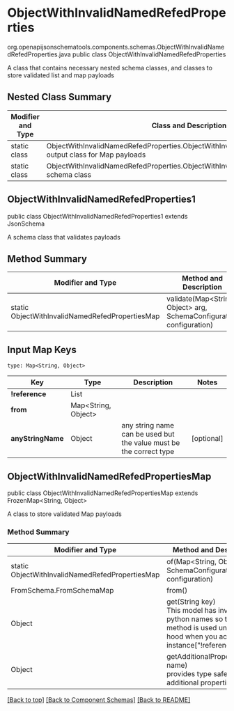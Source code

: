 # ObjectWithInvalidNamedRefedProperties
org.openapijsonschematools.components.schemas.ObjectWithInvalidNamedRefedProperties.java
public class ObjectWithInvalidNamedRefedProperties

A class that contains necessary nested schema classes, and classes to store validated list and map payloads

## Nested Class Summary
| Modifier and Type | Class and Description |
| ----------------- | ---------------------- |
| static class | ObjectWithInvalidNamedRefedProperties.ObjectWithInvalidNamedRefedPropertiesMap<br> output class for Map payloads |
| static class | ObjectWithInvalidNamedRefedProperties.ObjectWithInvalidNamedRefedProperties1<br> schema class |

## ObjectWithInvalidNamedRefedProperties1
public class ObjectWithInvalidNamedRefedProperties1
extends JsonSchema

A schema class that validates payloads


## Method Summary
| Modifier and Type | Method and Description |
| ----------------- | ---------------------- |
| static ObjectWithInvalidNamedRefedPropertiesMap | validate(Map<String, Object> arg, SchemaConfiguration configuration) |

## Input Map Keys
```
type: Map<String, Object>
```
Key | Type |  Description | Notes
------------ | ------------- | ------------- | -------------
**!reference** | List<long> |  |
**from** | Map<String, Object> |  |
**anyStringName** | Object | any string name can be used but the value must be the correct type | [optional]

## ObjectWithInvalidNamedRefedPropertiesMap
public class ObjectWithInvalidNamedRefedPropertiesMap
extends FrozenMap<String, Object>

A class to store validated Map payloads

### Method Summary
| Modifier and Type | Method and Description |
| ----------------- | ---------------------- |
| static ObjectWithInvalidNamedRefedPropertiesMap | of(Map<String, Object> arg, SchemaConfiguration configuration) |
| FromSchema.FromSchemaMap | from()<br> |
| Object | get(String key)<br>This model has invalid python names so this method is used under the hood when you access instance["!reference"],  |
| Object | getAdditionalProperty(String name)<br>provides type safety for additional properties |

[[Back to top]](#top) [[Back to Component Schemas]](../../../README.md#Component-Schemas) [[Back to README]](../../../README.md)

